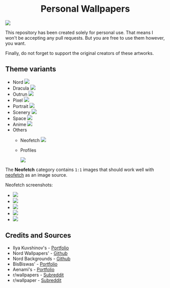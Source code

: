 <h1 align="center"> Personal Wallpapers </h1>
<img src="./assets/banner.png" slt="lambda wallpapers"/>

This repository has been created solely for personal use. That means I won't be accepting any pull requests. But you are free to use them however, you want.

Finally, do not forget to support the original creators of these artworks.

## Theme variants

- Nord
  <img src="./nord/ign_astronaut.png"/>
- Dracula
  <img src="./dracula/cat-nord-outrun.png"/>
- Outrun
  <img src="./outrun/ign_soupKong.png"/>
- Pixel
  <img src="./pixel/626akywu59j71.png"/>
- Portrait
  <img src="./portrait/Ilya-Kuvshinov-portrait-digital-art-1207385.jpg"/>
- Scenery
  <img src="./scenery/blue/3lnurbwbfwk71.png"/>
- Space
  <img src="./space/astronaut-space-space-art-nn.jpg"/>
- Anime
  <img src="./anime/896270.png"/>
- Others
  - Neofetch
    <img src="./assets/neofetch.png"/>
  - Profiles

    <img src="./profiles/black-lambda.jpg"/>

The **Neofetch** category contains `1:1` images that should work well with [neofetch](https://github.com/dylanaraps/neofetch) as an image source.

Neofetch screenshots:
- <img src="./assets/neofetch1.png"/>
- <img src="./assets/neofetch2.png"/>
- <img src="./assets/neofetch3.png"/>
- <img src="./assets/neofetch4.png"/>
- <img src="./assets/neofetch5.png"/>

## Credits and Sources

- Ilya Kuvshinov's - [Portfolio](https://kuvshinov_ilya.artstation.com/)
- Nord Wallpapers' - [Github](https://github.com/linuxdotexe/nordic-wallpapers)
- Nord Backgrounds - [Github](https://github.com/dxnst/nord-backgrounds)
- BisBiswas'       - [Portfolio](https://www.artstation.com/imbis)
- Aenami's         - [Portfolio](https://www.artstation.com/aenamiart)
- r/wallpapers     - [Subreddit](https://www.reddit.com/r/wallpapers/)
- r/wallpaper      - [Subreddit](https://www.reddit.com/r/wallpaper/)
